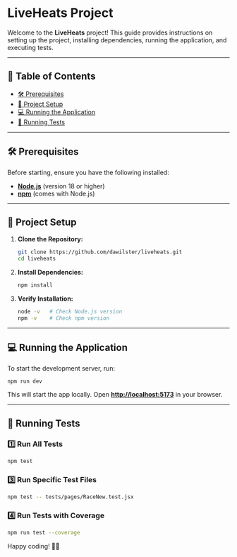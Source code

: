# LiveHeats Project

Welcome to the **LiveHeats** project! This guide provides instructions on setting up the project, installing dependencies, running the application, and executing tests.

---

## 📌 Table of Contents
- [🛠 Prerequisites](#-prerequisites)
- [🚀 Project Setup](#-project-setup)
- [💻 Running the Application](#-running-the-application)
- [🧪 Running Tests](#-running-tests)

---

## 🛠 Prerequisites

Before starting, ensure you have the following installed:

- **[Node.js](https://nodejs.org/)** (version 18 or higher)
- **[npm](https://www.npmjs.com/)** (comes with Node.js)

---

## 🚀 Project Setup

1. **Clone the Repository:**
   ```bash
   git clone https://github.com/dawilster/liveheats.git
   cd liveheats
   ```

2. **Install Dependencies:**
   ```bash
   npm install
   ```

3. **Verify Installation:**
   ```bash
   node -v   # Check Node.js version
   npm -v    # Check npm version
   ```

---

## 💻 Running the Application

To start the development server, run:

```bash
npm run dev
```

This will start the app locally. Open **[http://localhost:5173](http://localhost:5173)** in your browser.

---

## 🧪 Running Tests

### 1️⃣ **Run All Tests**
```bash
npm test
```

### 3️⃣ **Run Specific Test Files**
```bash
npm test -- tests/pages/RaceNew.test.jsx
```

### 4️⃣ **Run Tests with Coverage**
```bash
npm run test --coverage
```

Happy coding! 🎉🚀